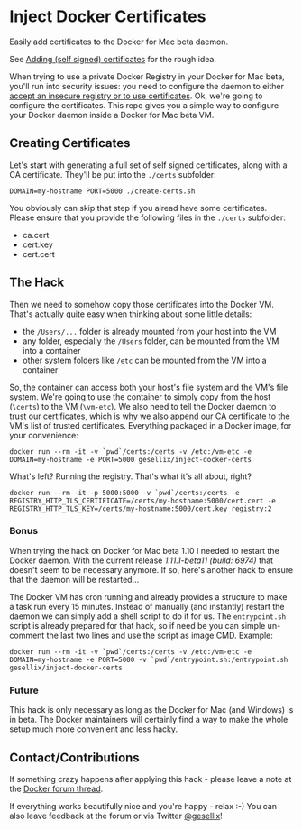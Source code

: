 # Inject Docker Certificates

Easily add certificates to the Docker for Mac beta daemon.

See [Adding (self signed) certificates](https://forums.docker.com/t/adding-self-signed-certificates/9761) for the rough idea.

When trying to use a private Docker Registry in your Docker for Mac beta, you'll run into security issues: you need to configure the daemon to either [accept an insecure registry or to use certificates](https://docs.docker.com/registry/insecure/). Ok, we're going to configure the certificates. This repo gives you a simple way to configure your Docker daemon inside a Docker for Mac beta VM.


## Creating Certificates

Let's start with generating a full set of self signed certificates, along with a CA certificate. They'll be put into the `./certs` subfolder:

    DOMAIN=my-hostname PORT=5000 ./create-certs.sh

You obviously can skip that step if you alread have some certificates. Please ensure that you provide the following files in the `./certs` subfolder:

- ca.cert
- cert.key
- cert.cert


## The Hack

Then we need to somehow copy those certificates into the Docker VM. That's actually quite easy when thinking about some little details:

- the `/Users/...` folder is already mounted from your host into the VM
- any folder, especially the `/Users` folder, can be mounted from the VM into a container
- other system folders like `/etc` can be mounted from the VM into a container

So, the container can access both your host's file system and the VM's file system. We're going to use the container to simply copy from the host (`\certs`) to the VM (`\vm-etc`). We also need to tell the Docker daemon to trust our certificates, which is why we also append our CA certificate to the VM's list of trusted certificates. Everything packaged in a Docker image, for your convenience:

    docker run --rm -it -v `pwd`/certs:/certs -v /etc:/vm-etc -e DOMAIN=my-hostname -e PORT=5000 gesellix/inject-docker-certs

What's left? Running the registry. That's what it's all about, right?

    docker run --rm -it -p 5000:5000 -v `pwd`/certs:/certs -e REGISTRY_HTTP_TLS_CERTIFICATE=/certs/my-hostname:5000/cert.cert -e REGISTRY_HTTP_TLS_KEY=/certs/my-hostname:5000/cert.key registry:2

### Bonus

When trying the hack on Docker for Mac beta 1.10 I needed to restart the Docker daemon. With the current release _1.11.1-beta11 (build: 6974)_ that doesn't seem to be necessary anymore. If so, here's another hack to ensure that the daemon will be restarted...

The Docker VM has cron running and already provides a structure to make a task run every 15 minutes. Instead of manually (and instantly) restart the daemon we can simply add a shell script to do it for us. The `entrypoint.sh` script is already prepared for that hack, so if need be you can simple un-comment the last two lines and use the script as image CMD. Example:

    docker run --rm -it -v `pwd`/certs:/certs -v /etc:/vm-etc -e DOMAIN=my-hostname -e PORT=5000 -v `pwd`/entrypoint.sh:/entrypoint.sh gesellix/inject-docker-certs

### Future

This hack is only necessary as long as the Docker for Mac (and Windows) is in beta. The Docker maintainers will certainly find a way to make the whole setup much more convenient and less hacky.


## Contact/Contributions

If something crazy happens after applying this hack - please leave a note at the [Docker forum thread](https://forums.docker.com/t/adding-self-signed-certificates/9761).

If everything works beautifully nice and you're happy - relax :-)
 You can also leave feedback at the forum or via Twitter [@gesellix](https://twitter.com/gesellix)!
